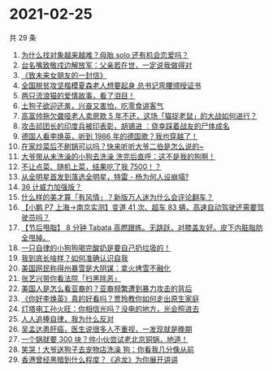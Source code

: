 # 2021-02-25

共 29 条

<!-- BEGIN ZHIHUVIDEO -->
<!-- 最后更新时间 Thu Feb 25 2021 16:10:38 GMT+0800 (CST) -->
1. [为什么找对象越来越难？母胎 solo 还有机会恋爱吗？](https://www.zhihu.com/zvideo/1347961195123560448)
1. [台名嘴致敬戍边解放军：父亲若在世，一定说我做得对](https://www.zhihu.com/zvideo/1348203156711710720)
1. [《致未来女朋友的一封信》](https://www.zhihu.com/zvideo/1347952012752035840)
1. [全国脱贫攻坚楷模夏森老人想要起身 总书记弯腰颁授证书](https://www.zhihu.com/zvideo/1348239389131141120)
1. [两只流浪猫的爱情故事，看了泪目！](https://www.zhihu.com/zvideo/1347328160074203136)
1. [土狗子欲迎还羞，兴奋又害怕，吃零食讲客气](https://www.zhihu.com/zvideo/1347868078177390592)
1. [高富帅拖欠聋哑老人卖房款 5 年不还，这场「猫捉老鼠」的大战如何进行？](https://www.zhihu.com/zvideo/1347834077576269825)
1. [攻击祁团长的印度兵被印表彰，胡锡进 ：侥幸踩着战友的尸体成名](https://www.zhihu.com/zvideo/1347979540719845377)
1. [德国人看李焕英，听到 1986 年的德国歌？我也穿越了！](https://www.zhihu.com/zvideo/1348004135523098624)
1. [在家炒菜后不刷锅可以吗？快来听听大爷二伯是怎么说的~](https://www.zhihu.com/zvideo/1347954935078887425)
1. [大爷带从未洗澡的小狗去洗澡 洗完后直呼：这不是我的狗啊！](https://www.zhihu.com/zvideo/1347892189255540736)
1. [不让点菜、随机上菜，结果吃了我 7500！？](https://www.zhihu.com/zvideo/1347976596293263360)
1. [从全明星首发到落选全明星，特雷 - 杨为何人设崩塌?](https://www.zhihu.com/zvideo/1348004410954641409)
1. [36 计威力加强版？](https://www.zhihu.com/zvideo/1348291468767899649)
1. [什么样的美才算「有风情」？新版万人迷为什么会评论翻车？](https://www.zhihu.com/zvideo/1347922116092772352)
1. [【小鹏 P7 上海→南京实测】变道 41 次、超车 83 辆，高速自动驾驶还需要驾驶员吗？](https://www.zhihu.com/zvideo/1348199570741145600)
1. [【节后甩脂】 8 分钟 Tabata 高燃跟练。无跳跃，对膝盖友好。皮下内脏脂肪全甩掉。](https://www.zhihu.com/zvideo/1347938305519124481)
1. [一只自律的小狗狗喝完酸奶是要自己扔垃圾的！](https://www.zhihu.com/zvideo/1348022934460538880)
1. [我到底长啥样？如何准确认识自我](https://www.zhihu.com/zvideo/1347873824894107648)
1. [美国网民称得州暴雪是大阴谋：拿火烤雪不融化](https://www.zhihu.com/zvideo/1347871206616596480)
1. [张艺兴带你看法院「扫黑除恶」](https://www.zhihu.com/zvideo/1347917832487841792)
1. [美国人是怎么看亚裔的？亚裔频繁遭到暴力攻击的背后](https://www.zhihu.com/zvideo/1347872351665696768)
1. [《你好李焕英》真的好看吗？贾玲教你如何走出原生家庭](https://www.zhihu.com/zvideo/1347850299030331392)
1. [灯塔电工孙火旺：你相信光吗？没电的地方，光会照进去](https://www.zhihu.com/zvideo/1348003942371049472)
1. [人人追捧自律，我为什么反对](https://www.zhihu.com/zvideo/1347916169458864128)
1. [吴孟达患肝癌，医生说很多人不重视，一发现就是晚期](https://www.zhihu.com/zvideo/1347822593551126528)
1. [一个锅就要 300 块？帅小伙尝试老北京铜锅，地道！](https://www.zhihu.com/zvideo/1347982963934707712)
1. [笑哭！大爷送狗子去宠物店洗澡 狗：你看我几分像从前](https://www.zhihu.com/zvideo/1347557596979732480)
1. [香港曾经黑暗到什么程度？《追龙》为你展开讲讲](https://www.zhihu.com/zvideo/1348017745909358592)
<!-- END ZHIHUVIDEO -->
